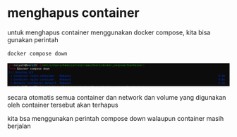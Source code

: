 # menghapus container

untuk menghapus container menggunakan docker compose, kita bisa gunakan perintah

```bash
docker compose down
```

![Untitled](menghapus%20container%2097efcc875abe4b7bb100e2dfdcb66523/Untitled.png)

secara otomatis semua container dan network dan volume yang digunakan oleh container tersebut akan terhapus

kita bsa menggunakan perintah compose down walaupun container masih berjalan